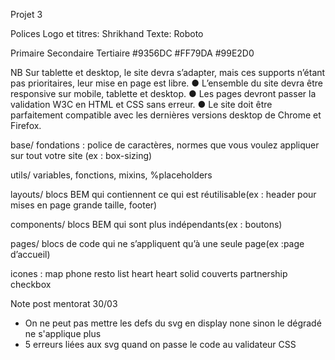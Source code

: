 Projet 3

Polices
Logo et titres: Shrikhand
Texte: Roboto

Primaire Secondaire Tertiaire
#9356DC #FF79DA #99E2D0

NB
Sur tablette et desktop, le site devra s’adapter, mais ces supports n’étant pas prioritaires,
leur mise en page est libre.
● L’ensemble du site devra être responsive sur mobile, tablette et desktop.
● Les pages devront passer la validation W3C en HTML et CSS sans erreur.
● Le site doit être parfaitement compatible avec les dernières versions desktop de
Chrome et Firefox.

base/ fondations :  police de caractères, normes que vous voulez appliquer sur tout votre site (ex : box-sizing)

utils/  variables, fonctions, mixins, %placeholders

layouts/ blocs BEM qui contiennent ce qui est réutilisable(ex : header pour mises en page grande taille, footer)

components/ blocs BEM qui sont plus indépendants(ex : boutons)

pages/ blocs de code qui ne s’appliquent qu’à une seule page(ex :page d’accueil)

icones : 
<i class="fas fa-map-marker-alt"></i> map
<i class="fas fa-mobile-alt"></i> phone
<i class="fas fa-store"></i> resto
<i class="fas fa-list-ul"></i> list
<i class="far fa-heart"></i> heart
<i class="fas fa-heart"></i> heart solid
<i class="fas fa-utensils"></i> couverts
<i class="fas fa-hands-helping"></i> partnership
<i class="fas fa-check-circle"></i> checkbox

Note post mentorat 30/03
- On ne peut pas mettre les defs du svg en display none sinon le dégradé ne s'applique plus
- 5 erreurs liées aux svg quand on passe le code au validateur CSS